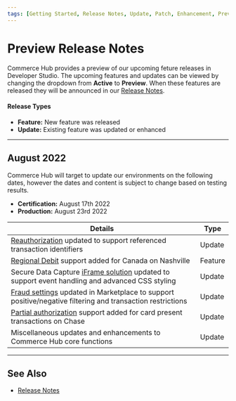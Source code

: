 ```yaml
---
tags: [Getting Started, Release Notes, Update, Patch, Enhancement, Preview]
---
```


# Preview Release Notes

Commerce Hub provides a preview of our upcoming feture releases in Developer Studio. The upcoming features and updates can be viewed by changing the dropdown from **Active** to **Preview**. When these features are released they will be announced in our [Release Notes](?path=docs/Release-Notes-Alerts/Release-Notes.md).

#### Release Types

- **Feature:** New feature was released
- **Update:** Existing feature was updated or enhanced

---

## August 2022

Commerce Hub will target to update our environments on the following dates, however the dates and content is subject to change based on testing results.

- **Certification:** August 17th 2022
- **Production:** August 23rd 2022

| Details | Type |
| ----- | ----- |
| [Reauthorization](?path=docs/Resources/Guides/Authorizations/Re-Auth.md) updated to support referenced transaction identifiers | Update |
| [Regional Debit](?path=docs/Resources/Guides/Debit/Regional-Debit.md) support added for Canada on Nashville | Feature |
| Secure Data Capture [iFrame solution](?path=docs/Online-Mobile-Digital/Secure-Data-Capture/iFrame-JS/iFrame-JS.md) updated to support event handling and advanced CSS styling | Update |
| [Fraud settings](?path=docs/Resources/Guides/Fraud/Fraud-Settings.md) updated in Marketplace to support positive/negative filtering and transaction restrictions | Update |
| [Partial authorization](?path=docs/Resources/Guides/Authorizations/Partial-Auth.md) support added for card present transactions on Chase | Update |
| Miscellaneous updates and enhancements to Commerce Hub core functions | Update |

---

## See Also
- [Release Notes](?path=docs/Release-Notes-Alerts/Release-Notes.md)
